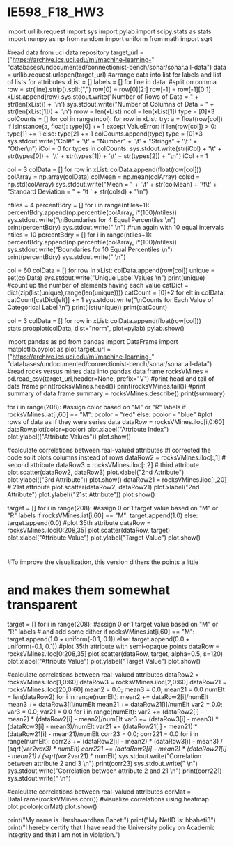 # IE598_F18_HW3
import urllib.request
import sys
import pylab
import scipy.stats as stats
import numpy as np
from random import uniform
from math import sqrt

#read data from uci data repository
target_url = ("https://archive.ics.uci.edu/ml/machine-learning-"
"databases/undocumented/connectionist-bench/sonar/sonar.all-data")
data = urllib.request.urlopen(target_url)
#arrange data into list for labels and list of lists for attributes
xList = []
labels = []
for line in data:
#split on comma
    row = str(line).strip().split(",")
    row[0] = row[0][2:]
    row[-1] = row[-1][0:1]
    xList.append(row)
sys.stdout.write("Number of Rows of Data = " + str(len(xList)) + '\n')
sys.stdout.write("Number of Columns of Data = " + str(len(xList[1])) + '\n')
nrow = len(xList)
ncol = len(xList[1])
type = [0]*3
colCounts = []
for col in range(ncol):
    for row in xList:
        try:
            a = float(row[col])
            if isinstance(a, float):
                type[0] += 1
        except ValueError:
            if len(row[col]) > 0:
                type[1] += 1
            else:
                type[2] += 1
    colCounts.append(type)
    type = [0]*3
sys.stdout.write("Col#" + '\t' + "Number" + '\t' + "Strings" + '\t ' + "Other\n")
iCol = 0
for types in colCounts:
    sys.stdout.write(str(iCol) + '\t' + str(types[0]) + '\t' + str(types[1]) + '\t' + str(types[2]) + "\n")
    iCol += 1
    
col = 3
colData = []
for row in xList:
    colData.append(float(row[col]))
colArray = np.array(colData)
colMean = np.mean(colArray)
colsd = np.std(colArray)
sys.stdout.write("Mean = " + '\t' + str(colMean) + '\t\t' + "Standard Deviation = " + '\t ' + str(colsd) + "\n")

ntiles = 4
percentBdry = []
for i in range(ntiles+1):
    percentBdry.append(np.percentile(colArray, i*(100)/ntiles))
sys.stdout.write("\nBoundaries for 4 Equal Percentiles \n")
print(percentBdry)
sys.stdout.write(" \n")
#run again with 10 equal intervals
ntiles = 10
percentBdry = []
for i in range(ntiles+1):
    percentBdry.append(np.percentile(colArray, i*(100)/ntiles))
sys.stdout.write("Boundaries for 10 Equal Percentiles \n")
print(percentBdry)
sys.stdout.write(" \n")

col = 60
colData = []
for row in xList:
    colData.append(row[col])
unique = set(colData)
sys.stdout.write("Unique Label Values \n")
print(unique)
#count up the number of elements having each value
catDict = dict(zip(list(unique),range(len(unique))))
catCount = [0]*2
for elt in colData:
    catCount[catDict[elt]] += 1
sys.stdout.write("\nCounts for Each Value of Categorical Label \n")
print(list(unique))
print(catCount)

col = 3
colData = []
for row in xList:
    colData.append(float(row[col]))
stats.probplot(colData, dist="norm", plot=pylab)
pylab.show()

import pandas as pd
from pandas import DataFrame
import matplotlib.pyplot as plot
target_url = ("https://archive.ics.uci.edu/ml/machine-learning-"
"databases/undocumented/connectionist-bench/sonar/sonar.all-data")
#read rocks versus mines data into pandas data frame
rocksVMines = pd.read_csv(target_url,header=None, prefix="V")
#print head and tail of data frame
print(rocksVMines.head())
print(rocksVMines.tail())
#print summary of data frame
summary = rocksVMines.describe()
print(summary)


for i in range(208):
    #assign color based on "M" or "R" labels
    if rocksVMines.iat[i,60] == "M":
        pcolor = "red"
    else:
        pcolor = "blue"
#plot rows of data as if they were series data
    dataRow = rocksVMines.iloc[i,0:60]
    dataRow.plot(color=pcolor)
plot.xlabel("Attribute Index")
plot.ylabel(("Attribute Values"))
plot.show()


#calculate correlations between real-valued attributes
#I corrected the code so it plots columns instead of rows
dataRow2 = rocksVMines.iloc[:,1]    # second attribute
dataRow3 = rocksVMines.iloc[:,2]    # third attribute
plot.scatter(dataRow2, dataRow3)
plot.xlabel("2nd Attribute")
plot.ylabel(("3rd Attribute"))
plot.show()
dataRow21 = rocksVMines.iloc[:,20]  # 21st attribute
plot.scatter(dataRow2, dataRow21)
plot.xlabel("2nd Attribute")
plot.ylabel(("21st Attribute"))
plot.show()

target = []
for i in range(208):
    #assign 0 or 1 target value based on "M" or "R" labels
    if rocksVMines.iat[i,60] == "M":
        target.append(1.0)
    else:
        target.append(0.0)
#plot 35th attribute
dataRow = rocksVMines.iloc[0:208,35]
plot.scatter(dataRow, target)
plot.xlabel("Attribute Value")
plot.ylabel("Target Value")
plot.show()

#
#To improve the visualization, this version dithers the points a little
# and makes them somewhat transparent
target = []
for i in range(208):
    #assign 0 or 1 target value based on "M" or "R" labels
    # and add some dither
    if rocksVMines.iat[i,60] == "M":
        target.append(1.0 + uniform(-0.1, 0.1))
    else:
        target.append(0.0 + uniform(-0.1, 0.1))
#plot 35th attribute with semi-opaque points
dataRow = rocksVMines.iloc[0:208,35]
plot.scatter(dataRow, target, alpha=0.5, s=120)
plot.xlabel("Attribute Value")
plot.ylabel("Target Value")
plot.show()


#calculate correlations between real-valued attributes
dataRow2 = rocksVMines.iloc[1,0:60]
dataRow3 = rocksVMines.iloc[2,0:60]
dataRow21 = rocksVMines.iloc[20,0:60]
mean2 = 0.0; mean3 = 0.0; mean21 = 0.0
numElt = len(dataRow2)
for i in range(numElt):
    mean2 += dataRow2[i]/numElt
    mean3 += dataRow3[i]/numElt
    mean21 += dataRow21[i]/numElt
var2 = 0.0; var3 = 0.0; var21 = 0.0
for i in range(numElt):
    var2 += (dataRow2[i] - mean2) * (dataRow2[i] - mean2)/numElt
    var3 += (dataRow3[i] - mean3) * (dataRow3[i] - mean3)/numElt
    var21 += (dataRow21[i] - mean21) * (dataRow21[i] - mean21)/numElt
corr23 = 0.0; corr221 = 0.0
for i in range(numElt):
    corr23 += (dataRow2[i] - mean2) *  (dataRow3[i] - mean3) / (sqrt(var2*var3) * numElt)
    corr221 += (dataRow2[i] - mean2) *  (dataRow21[i] - mean21) / (sqrt(var2*var21) * numElt)
sys.stdout.write("Correlation between attribute 2 and 3 \n")
print(corr23)
sys.stdout.write(" \n")
sys.stdout.write("Correlation between attribute 2 and 21 \n")
print(corr221)
sys.stdout.write(" \n")

#calculate correlations between real-valued attributes
corMat = DataFrame(rocksVMines.corr())
#visualize correlations using heatmap
plot.pcolor(corMat)
plot.show()

print("My name is Harshavardhan Baheti")
print("My NetID is: hbaheti3")
print("I hereby certify that I have read the University policy on Academic Integrity and that I am not in violation.")
